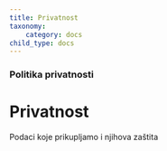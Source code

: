 ```yaml
---
title: Privatnost
taxonomy:
    category: docs
child_type: docs
---
```


### Politika privatnosti

# Privatnost

Podaci koje prikupljamo i njihova zaštita
